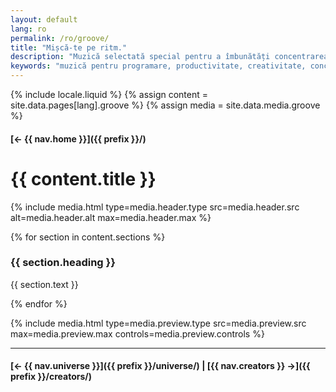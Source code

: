 ```yaml
---
layout: default
lang: ro
permalink: /ro/groove/
title: "Mișcă-te pe ritm."
description: "Muzică selectată special pentru a îmbunătăți concentrarea și creativitatea în timpul programării. Optimizează-ți fluxul cu ritm."
keywords: "muzică pentru programare, productivitate, creativitate, concentrare, Swiftian"
---
```



{% include locale.liquid %}
{% assign content = site.data.pages[lang].groove %}
{% assign media = site.data.media.groove %}

#### [← {{ nav.home }}]({{ prefix }}/)

# {{ content.title }}

{% include media.html
  type=media.header.type
  src=media.header.src
  alt=media.header.alt
  max=media.header.max
%}

{% for section in content.sections %}
### {{ section.heading }}
{{ section.text }}

{% endfor %}

{% include media.html
  type=media.preview.type
  src=media.preview.src
  max=media.preview.max
  controls=media.preview.controls
%}

---

#### [← {{ nav.universe }}]({{ prefix }}/universe/) | [{{ nav.creators }} →]({{ prefix }}/creators/)